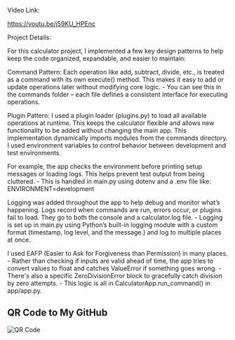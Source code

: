 Video Link:

[https://youtu.be/j59KU_HPEnc
](https://youtu.be/j59KU_HPEnc)

Project Details: 

For this calculator project, I implemented a few key design patterns to help keep the code organized, expandable, and easier to maintain:

Command Pattern: Each operation like add, subtract, divide, etc., is treated as a command with its own execute() method. This makes it easy to add or update operations later without modifying core logic.
        - You can see this in the commands folder – each file defines a consistent interface for executing operations.

Plugin Pattern: I used a plugin loader (plugins.py) to load all available operations at runtime. This keeps the calculator flexible and allows new functionality to be added without changing the main app. This implementation dynamically imports modules from the commands directory.
I used environment variables to control behavior between development and test environments.

For example, the app checks the environment before printing setup messages or loading logs. This helps prevent test output from being cluttered.
        - This is handled in main.py using dotenv and a .env file like:
        ENVIRONMENT=development

Logging was added throughout the app to help debug and monitor what’s happening. Logs record when commands are run, errors occur, or plugins fail to load. They go to both the console and a calculator.log file.
        - Logging is set up in main.py using Python’s built-in logging module with a custom format (timestamp, log level, and the message.) and log to multiple places at once.

I used EAFP (Easier to Ask for Forgiveness than Permission) in many places.
    - Rather than checking if inputs are valid ahead of time, the app tries to convert values to float and catches ValueError if something goes wrong.
    - There's also a specific ZeroDivisionError block to gracefully catch division by zero attempts.
        - This logic is all in CalculatorApp.run_command() in app/app.py.

## QR Code to My GitHub

![QR Code](qr_codes/github_qr.png)

